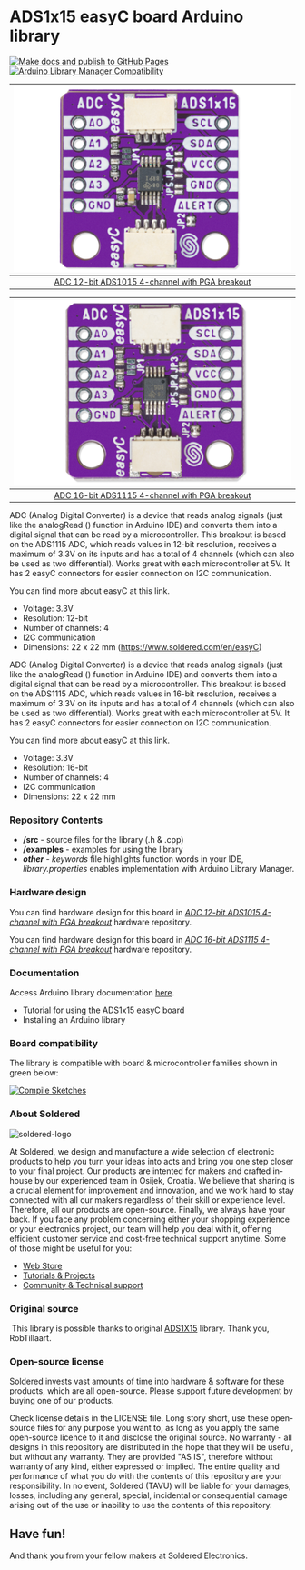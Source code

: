 # ADS1x15 easyC board Arduino library

[![Make docs and publish to GitHub Pages](https://github.com/SolderedElectronics/Soldered-ADS1015-ADS1115-ADC-Arduino-Library/actions/workflows/make_docs.yml/badge.svg?branch=dev)](https://github.com/SolderedElectronics/Soldered-ADS1015-ADS1115-ADC-Arduino-Library/actions/workflows/make_docs.yml)
[![Arduino Library Manager Compatibility](https://github.com/SolderedElectronics/Soldered-ADS1015-ADS1115-ADC-Arduino-Library/actions/workflows/arduino_lint.yml/badge.svg?branch=dev)](https://github.com/SolderedElectronics/Soldered-ADS1015-ADS1115-ADC-Arduino-Library/actions/workflows/arduino_lint.yml)


| ![ADC 12-bit ADS1015 4-channel with PGA breakout](https://github.com/SolderedElectronics/ADC-12-bit-ADS1015-4-channel-with-PGA-breakout-hardware-design/blob/main/OUTPUTS/V1.1.1/333094.jpg) |
| :------------------------------------------------------------------------------------------------------------------------------------------------------------------------------------------: |
| [ADC 12-bit ADS1015 4-channel with PGA breakout](https://www.solde.red/333094) |

| ![ADC 16-bit ADS1115 4-channel with PGA breakout](https://github.com/SolderedElectronics/ADC-16-bit-ADS1115-4-channel-with-PGA-breakout-hardware-design/blob/main/OUTPUTS/V1.1.1/333095.jpg) |
| :------------------------------------------------------------------------------------------------------------------------------------------------------------------------------------------: |
|                                                        [ADC 16-bit ADS1115 4-channel with PGA breakout](https://www.solde.red/333095)                                                        |

ADC (Analog Digital Converter) is a device that reads analog signals (just like the analogRead () function in Arduino IDE) and converts them into a digital signal that can be read by a microcontroller. This breakout is based on the ADS1115 ADC, which reads values in 12-bit resolution, receives a maximum of 3.3V on its inputs and has a total of 4 channels (which can also be used as two differential). Works great with each microcontroller at 5V. It has 2 easyC connectors for easier connection on I2C communication.

You can find more about easyC at this link.

- Voltage: 3.3V
- Resolution: 12-bit
- Number of channels: 4
- I2C communication
- Dimensions: 22 x 22 mm (https://www.soldered.com/en/easyC)

ADC (Analog Digital Converter) is a device that reads analog signals (just like the analogRead () function in Arduino IDE) and converts them into a digital signal that can be read by a microcontroller. This breakout is based on the ADS1115 ADC, which reads values in 16-bit resolution, receives a maximum of 3.3V on its inputs and has a total of 4 channels (which can also be used as two differential). Works great with each microcontroller at 5V. It has 2 easyC connectors for easier connection on I2C communication.

You can find more about easyC at this link.

- Voltage: 3.3V
- Resolution: 16-bit
- Number of channels: 4
- I2C communication
- Dimensions: 22 x 22 mm

### Repository Contents

- **/src** - source files for the library (.h & .cpp)
- **/examples** - examples for using the library
- **_other_** - _keywords_ file highlights function words in your IDE, _library.properties_ enables implementation with Arduino Library Manager.

### Hardware design

You can find hardware design for this board in [_ADC 12-bit ADS1015 4-channel with PGA breakout_](https://github.com/SolderedElectronics/ADC-12-bit-ADS1015-4-channel-with-PGA-breakout-hardware-design) hardware repository.

You can find hardware design for this board in [_ADC 16-bit ADS1115 4-channel with PGA breakout_](https://github.com/SolderedElectronics/ADC-16-bit-ADS1115-4-channel-with-PGA-breakout-hardware-design) hardware repository.

### Documentation

Access Arduino library documentation [here](https://SolderedElectronics.github.io/Soldered-ADS1015-ADS1115-ADC-Arduino-Library/).

- Tutorial for using the ADS1x15 easyC board
- Installing an Arduino library

### Board compatibility

The library is compatible with board & microcontroller families shown in green below:

[![Compile Sketches](http://github-actions.40ants.com/e-radionicacom/Soldered-ADS1015-ADS1115-ADC-Arduino-Library/matrix.svg?branch=dev&only=Compile%20Sketches)](https://github.com/SolderedElectronics/Soldered-ADS1015-ADS1115-ADC-Arduino-Library/actions/workflows/compile_test.yml)

### About Soldered

<img src="https://raw.githubusercontent.com/e-radionicacom/Soldered-Generic-Arduino-Library/dev/extras/Soldered-logo-color.png" alt="soldered-logo" width="500"/>

At Soldered, we design and manufacture a wide selection of electronic products to help you turn your ideas into acts and bring you one step closer to your final project. Our products are intented for makers and crafted in-house by our experienced team in Osijek, Croatia. We believe that sharing is a crucial element for improvement and innovation, and we work hard to stay connected with all our makers regardless of their skill or experience level. Therefore, all our products are open-source. Finally, we always have your back. If you face any problem concerning either your shopping experience or your electronics project, our team will help you deal with it, offering efficient customer service and cost-free technical support anytime. Some of those might be useful for you:

- [Web Store](https://www.soldered.com/shop)
- [Tutorials & Projects](https://soldered.com/learn)
- [Community & Technical support](https://soldered.com/community)

### Original source

​
This library is possible thanks to original [ADS1X15](https://github.com/RobTillaart/ADS1X15) library. Thank you, RobTillaart.

### Open-source license

Soldered invests vast amounts of time into hardware & software for these products, which are all open-source. Please support future development by buying one of our products.

Check license details in the LICENSE file. Long story short, use these open-source files for any purpose you want to, as long as you apply the same open-source licence to it and disclose the original source. No warranty - all designs in this repository are distributed in the hope that they will be useful, but without any warranty. They are provided "AS IS", therefore without warranty of any kind, either expressed or implied. The entire quality and performance of what you do with the contents of this repository are your responsibility. In no event, Soldered (TAVU) will be liable for your damages, losses, including any general, special, incidental or consequential damage arising out of the use or inability to use the contents of this repository.

## Have fun!

And thank you from your fellow makers at Soldered Electronics.
